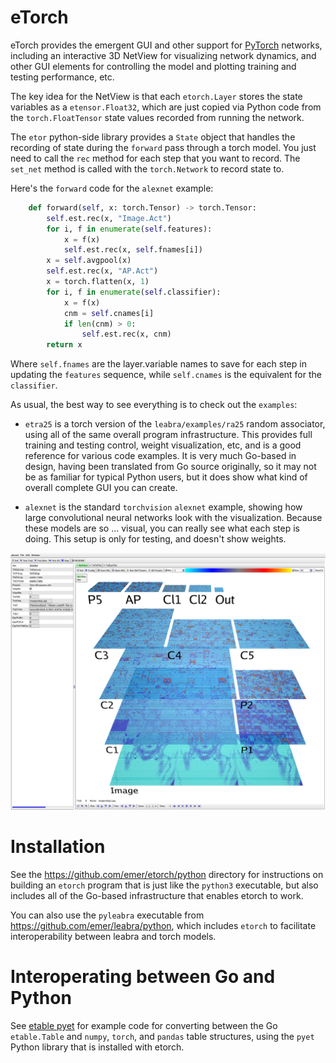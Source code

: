 # eTorch

eTorch provides the emergent GUI and other support for [PyTorch](https://pytorch.org) networks, including an interactive 3D NetView for visualizing network dynamics, and other GUI elements for controlling the model and plotting training and testing performance, etc.

The key idea for the NetView is that each `etorch.Layer` stores the state variables as a `etensor.Float32`, which are just copied via Python code from the `torch.FloatTensor` state values recorded from running the network.

The `etor` python-side library provides a `State` object that handles the recording of state during the `forward` pass through a torch model.  You just need to call the `rec` method for each step that you want to record. The `set_net` method is called with the `torch.Network` to record state to.

Here's the `forward` code for the `alexnet` example:

```Python
    def forward(self, x: torch.Tensor) -> torch.Tensor:
        self.est.rec(x, "Image.Act")
        for i, f in enumerate(self.features):
            x = f(x)
            self.est.rec(x, self.fnames[i])
        x = self.avgpool(x)
        self.est.rec(x, "AP.Act")
        x = torch.flatten(x, 1)
        for i, f in enumerate(self.classifier):
            x = f(x)
            cnm = self.cnames[i]
            if len(cnm) > 0:
                self.est.rec(x, cnm)
        return x
```

Where `self.fnames` are the layer.variable names to save for each step in updating the `features` sequence, while `self.cnames` is the equivalent for the `classifier`.

As usual, the best way to see everything is to check out the `examples`:

* `etra25` is a torch version of the `leabra/examples/ra25` random associator, using all of the same overall program infrastructure.  This provides full training and testing control, weight visualization, etc, and is a good reference for various code examples.  It is very much Go-based in design, having been translated from Go source originally, so it may not be as familiar for typical Python users, but it does show what kind of overall complete GUI you can create.

* `alexnet` is the standard `torchvision` `alexnet` example, showing how large convolutional neural networks look with the visualization.  Because these models are so ... visual, you can really see what each step is doing.  This setup is only for testing, and doesn't show weights.

![Screenshot of AlexNet example](alexnet_screen.png?raw=true "Screenshot of AlexNet example")

# Installation

See the https://github.com/emer/etorch/python directory for instructions on building an `etorch` program that is just like the `python3` executable, but also includes all of the Go-based infrastructure that enables etorch to work.

You can also use the `pyleabra` executable from https://github.com/emer/leabra/python, which includes `etorch` to facilitate interoperability between leabra and torch models.

# Interoperating between Go and Python

See [etable pyet](https://github.com/emer/etable/tree/master/examples/pyet) for example code for converting between the Go `etable.Table` and `numpy`, `torch`, and `pandas` table structures, using the `pyet` Python library that is installed with etorch.


